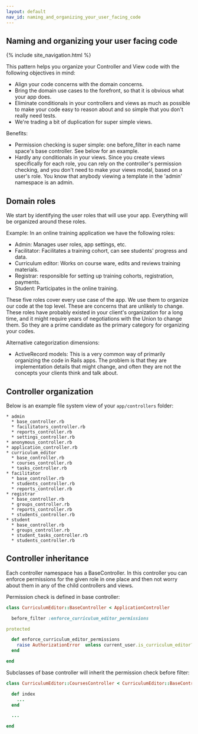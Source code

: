 ```yaml
---
layout: default
nav_id: naming_and_organizing_your_user_facing_code
---
```


<div class="page-header">
  <h2>Naming and organizing your user facing code</h2>
</div>

{% include site_navigation.html %}

This pattern helps you organize your Controller and View code with the following
objectives in mind:

* Align your code concerns with the domain concerns.
* Bring the domain use cases to the forefront, so that it is obvious what your
  app does.
* Eliminate conditionals in your controllers and views as much as possible to
  make your code easy to reason about and so simple that you don't really need
  tests.
* We're trading a bit of duplication for super simple views.

Benefits:

* Permission checking is super simple: one before_filter in each name space's
  base controller. See below for an example.
* Hardly any conditionals in your views. Since you create views specifically
  for each role, you can rely on the controller's permission checking, and
  you don't need to make your views modal, based on a user's role. You know
  that anybody viewing a template in the 'admin' namespace is an admin.


## Domain roles

We start by identifying the user roles that will use your app. Everything will
be organized around these roles.

Example: In an online training application we have the following roles:

* Admin: Manages user roles, app settings, etc.
* Facilitator: Facilitates a training cohort, can see students' progress and data.
* Curriculum editor: Works on course ware, edits and reviews training materials.
* Registrar: responsible for setting up training cohorts, registration, payments.
* Student: Participates in the online training.


These five roles cover every use case of the app. We use them to organize our
code at the top level. These are concerns that are unlikely to change. These
roles have probably existed in your client's organization for a long time, and
it might require years of negotiations with the Union to change them. So they
are a prime candidate as the primary category for organizing your codes.


Alternative categorization dimensions:

* ActiveRecord models: This is a very common way of primarily organizing the
  code in Rails apps. The problem is that they are implementation details that
  might change, and often they are not the concepts your clients think and talk
  about.


## Controller organization

Below is an example file system view of your `app/controllers` folder:

```
* admin
  * base_controller.rb
  * facilitators_controller.rb
  * reports_controller.rb
  * settings_controller.rb
* anonymous_controller.rb
* application_controller.rb
* curriculum_editor
  * base_controller.rb
  * courses_controller.rb
  * tasks_controller.rb
* facilitator
  * base_controller.rb
  * students_controller.rb
  * reports_controller.rb
* registrar
  * base_controller.rb
  * groups_controller.rb
  * reports_controller.rb
  * students_controller.rb
* student
  * base_controller.rb
  * groups_controller.rb
  * student_tasks_controller.rb
  * students_controller.rb
```

## Controller inheritance

Each controller namespace has a BaseController. In this controller you can
enforce permissions for the given role in one place and then not worry about
them in any of the child controllers and views.

Permission check is defined in base controller:

```ruby
class CurriculumEditor::BaseController < ApplicationController

  before_filter :enforce_curriculum_editor_permissions

protected

  def enforce_curriculum_editor_permissions
    raise AuthorizationError  unless current_user.is_curriculum_editor?
  end

end
```

Subclasses of base controller will inherit the permission check before filter:

```ruby
class CurriculumEditor::CoursesController < CurriculumEditor::BaseController

  def index
    ...
  end

  ...

end
```
